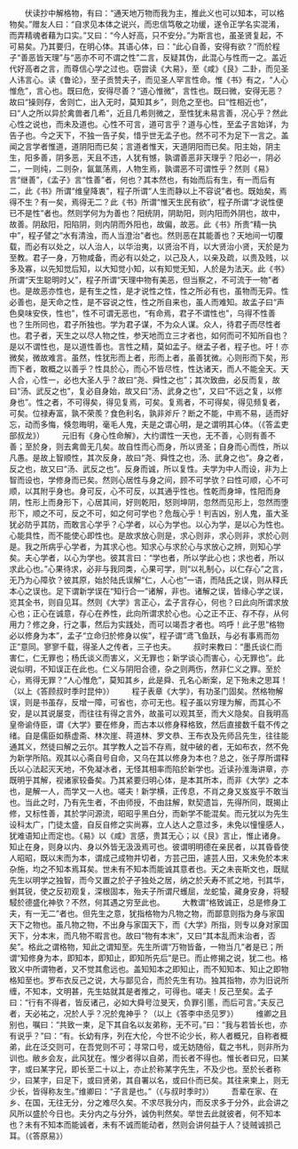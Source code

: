 <!-- { "loadSidebar": true } -->
　　伏读抄中解格物，有曰：“通天地万物而我为主，推此义也可以知本，可以格物矣。”赠友人曰：“自求见本体之说兴，而忠信笃敬之功缓，遂令正学名实混淆，而弄精魂者藉为口实。”又曰：“今人好高，只不安分。”为斯言也，虽圣贤复起，不可易矣。乃其要归，在明心体。其语心体，曰：“此心自善，安得有欲？”而於程子“善恶皆天理”与“恶亦不可不谓之性”二言，反疑其伪，此混心与性而一之。盖近代好高者之言，而尊信心学之过也。窃尝读《大易》，至《咸》《艮》二卦，而见圣人讳言心。读《鲁论》，至子贡赞夫子，而见圣人罕言性命。惟《书》有之，“人心惟危”，言心也。既曰危，安得尽善？“道心惟微”，言性也。既曰微，安得无恶？故曰“操则存，舍则亡，出入无时，莫知其乡”，则危之至也。曰“性相近也”，曰“人之所以异於禽兽者几希”，近且几希则微之，至性犹未易言善，况心乎？然此心性之说也，而未及道也。心性不可言，道可言乎？道与心性，至孟子言始详，为告子也。今之天下，不独一告子矣，惜乎世无孟子也。然不可不为足下一言之。盖闻之言学者惟道，道阴阳而已矣；言道者惟天，天道阴阳而已矣。阳主始，阴主生，阳多善，阴多恶，天且不违，人犹有憾，孰谓善恶非天理乎？阳必一，阴必二，一则纯，二则杂，氤氲荡焉，人物生焉，孰谓恶不可谓性乎？然则《易》言“继善”，《孟子》言“性善”者，何也？其本然也，有始而后有生，有一而后有二，此《书》所谓“维皇降衷”，程子所谓“人生而静以上不容说”者也。既始矣，焉得不生？有一矣，焉得无二？此《书》所谓“惟天生民有欲”，程子所谓“才说性便已不是性”者也。然则学何为为善也？阳统阴，阴助阳，则内阳而外阴也，故中，故善。阴敌阳，阳陷阴，则内阴而外阳也，故偏，故恶。此《书》所贵“精一执中”，程子譬之“水有清浊，而人当澄治”者也。然则恶在其能善也？天地间一切覆载，而必有以处之，以人治人，以华治夷，以贤治不肖，以大贤治小贤，天於是为至教。君子一身，万物咸备，而必有以处之，以己及人，以亲及疏，以贵及贱，以多及寡，以先知觉后知，以大知觉小知，以有知觉无知，人於是为法天。此《书》所谓“天生聪明时乂”，程子所谓“天理中物有美恶，但当察之，不可流于一物”者也。是故恶亦性也，是有生之性，是才说性之性，性之所必有也，虽物而无异。性必善也，是天命之性，是不容说之性，性之所自来也，虽人而难知。故孟子曰“声色臭味安佚，性也”，性不可谓无恶也，“有命焉，君子不谓性也”，乌得不性善也？生所同也，君子所独也。学为君子谋，不为众人谋。众人，待君子而尽性者也。君子者，天生之以尽人物之性，参天地而立三才者也，如何而可不知所自也？是以不谓性也，是以道性善也。言性之精，莫如孟子。继孟子者，程子也。吁！亦微矣，微故难言。虽然，性犹形而上者，形而上者，虽善犹微。心则形而下矣，形而下者，敢概之以善乎？性具於心，而心不皆尽性，性达诸天，而人不能全天。天人合，心性一，必也大圣人乎？故曰“尧、舜性之也”；其次致曲，必反而复，故曰“汤、武反之也”，复必自身始，故又曰“汤、武身之也”，又曰“不远之复，以修身也”。性之者，不可得矣，得见复焉，可矣。复焉者，不可得矣，得见频复者，可矣。位禄寿富，孰不荣羨？食色利名，孰非斧斤？断之不能，中焉不易，适而好忘，动而多悔，倏忽晦明，毫毛人鬼，夫是之谓心明，是之谓明其心体。（《答孟吏部叔龙》）
　　元旧有《身心性命解》，大约谓性一天也，无不善，心则有善不善；至於身，则去禽兽无几矣。故自性而心而身，所以贤圣；自身而心而性，所以凡愚。是故上智顺性，其次反身，故曰“尧、舜性之也，汤、武身之也”。身之者，反之也，故又曰“汤、武反之也”。反身而诚，所以复性。夫学为中人而设，非为上智而设也，学修身而已矣。然则心居性与身之间，顾不可学欤？曰性可顺，心不可顺，以其附乎身也。身可反，心不可反，以其通乎性也。性乾而身坤，性阳而身阴，性形上而身形下，心居其间，好则乾阳，怒则坤阴，忽然而见形上，忽然而堕形下，顺之不可，反之不可，如之何可学也？危哉心乎！判吉凶，别人鬼，虽大圣犹必防乎其防，而敢言心学乎？心学者，以心为学也。以心为学，是以心为性也。心能具性，而不能使心即性也。是故求放心则是，求心则非，求心则非，求於心则是。我之所病乎心学者，为其求心也。知求心与求於心与求放心之辨，则知心学矣。夫心学者，以心为学也。彼其言曰：“学也者，所以学此心也；求也者，所以求此心也。”心果待求，必非与我同类，心果可学，则“以礼制心，以仁存心”之言，无乃为心障欤？彼其原，始於陆氏误解“仁，人心也”一语，而陆氏之误，则从释氏本心之误也。足下谓新学误在“知行合一”诸解，非也。诸解之误，皆缘心学之误，览其全书，则自见耳。然则《大学》言正心，孟子言存心，何也？曰此向所谓求放心也；正心在诚意，存心在养性，此向所谓求於心也。心之正不正、存不存，从何用力？修之身，行之事，然后为实践处，而可以竭吾才者也。呜呼！此子思“格物必以修身为本”，孟子“立命归於修身以俟”，程子谓“鸢飞鱼跃，与必有事焉而勿正”意同。寥寥千载，得圣人之传者，三子也夫。
　　叔时来教曰：“墨氏谈仁而害仁，仁无罪也；杨氏谈义而害义，义无罪也；新学谈心而害心，心无罪也”。此说似明，不知误正在此也。仁义与阴阳合德，杂之则两伤，然非仁义之罪。至於心，焉得无罪？“人心惟危”，莫知其乡，此是舜、孔名心断案，足下殆未之思耳！（以上《答顾叔时季时昆仲》）
　　程子表章《大学》，有功圣门固矣。然格物解误，则是书虽存，反增一障，可省也，亦可无也。程子虽以穷理为解，而其心不安，是以其说屡变，而往往有得之言外，故虽可以观其至，而大义隐矣。自我明高皇帝谕侍臣，谓《大学》要在修身，而古本以修身释格致，然后直接数千载不传之绪。自是儒臣如蔡虚斋、林次崖、蒋道林、罗文恭、王布衣及先师吕先生，往往能通其义，然徒曰解之云尔。其学教人之旨不存焉，就中破的者，无如布衣，然不免为新学所陷。观其以心斋自号自命，又乌在其以修身为本也？总之，张子厚所谓释氏以心法起灭天地，不免凝冰者，无怪其相率而陷於新学也。近读孙淮海讲章，亦既明乎其解，视诸家较备矣。乃其紧要归明心体，是本其所本，而非《大学》之本也，是解一人，而学又一人也。嗟夫！新学横，正传息，不肖之身又岌岌乎不敢当也。当此之时，乃有先生者，不由师授，不由註解，默契遗旨，先得所同，既揭止修，又标性善，其於学问源流，昭昭乎黑白分，而新学不能混矣。而元犹以为先生设科太广，门徒太盛，自反自修之实尚寡，立人达人之意过多，未免以憧憧感人，犹难语知止而定也。《易》以《咸》言感，贵其无心；以《艮》言止，惟止诸身。知止在身，则身以内、身以外皆无汲汲焉可也。彼谓明明德在亲民者，以其昏昏使人昭昭，既以末而为本，谓成己成物并切者，方芸己田，遽芸人田，又未免於本末杂施，均之不知本焉耳矣。世未有不知本而能诚其意者也。天之未丧斯文也，既赋先生以明学之独智，而今又置之於孑孑独处之居，纳之於夭寿不贰之地，刊其华，剉其锐，使之反初观复，深根固本，殆夫子所谓尺蠖屈，龙蛇蛰，藏身安身，将駸駸於德盛化神欤？不然，何其遇之穷至此也。
　　大教谓“格致诚正，总是修身工夫，有一无二”者也。但先生之意，犹指格物为凡物之物，而鄙意则指为身与家国天下之物也。虽凡物之物，不出身与家国天下，而《大学》所指，则专以身对家国天下，分本末，而凡物不暇言也。故曰“物有本末”，又曰“其本乱而末治者，否矣”。格此之谓格物，知此之谓知至。先生所谓“万物皆备，一物当几”者是已；所谓“知修身为本，即知本，即知止，即知所先后”是已。而止修揭之说，犹二也。格致义中所谓物者，又不觉其愈远也。盖知知本之即知止，而不知知本、知止之即物格知至也。罗布衣反己之说，大与鄙见合，而於先生有功。独其指物，亦为旧说所缠，不知本，文明甚，先生姑就其是者推之，可得也。嗟夫！反己至矣。孟子曰：“行有不得者，皆反诸己，必如大舜号泣旻天，负罪引慝，而后可言。”夫反己者，天必祐之，况於人乎？况於鬼神乎？（以上《答李中丞见罗》）
　　维卿之且别也，嘱曰：“共致一柬，足下其自名以友弟称，无不可。”曰：“我与若皆长也，亦有说乎？”曰：“有。长幼有序，列在大伦，今世不论少长，称人者概兄，自称者概弟，此在泛交则可，在吾党则不可；寻常口号，或无妨随俗，载之书札，则非所为训也。敝乡会友，此风犹在。惟少者得以自弟，而长者不得也。惟长者曰兄，曰某字，或曰某字兄，即长至二十以上，亦止於称某字先生，不及少也。至於长者称少，曰某字，曰足下，或曰贤弟，其自署以名，或曰仆而已矣。其往来柬上，则无少长，皆得称友生。”维卿曰：“子言是也。”（《与叔时季时》）
　　吾辈在家、在乡、在国，无往无分，分之难尽久矣。不求尽我分内，而反求多于分外，此会讲之风所以盛於今日也。夫分内之与分外，诚伪判然矣。举世去此就彼者，何不知本也？未有不知本而能诚者，未有不诚而能动者，然则会讲何益于人？徒贼诚损己耳。（《答原易》）
